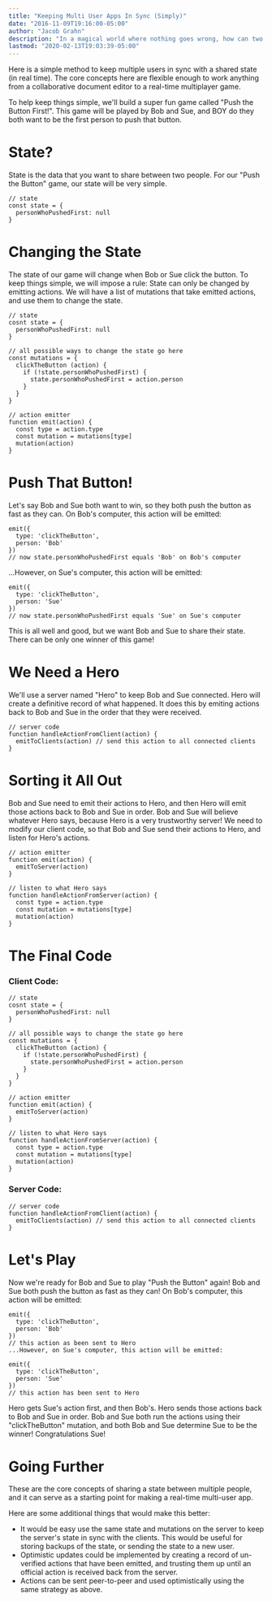 ```yaml
---
title: "Keeping Multi User Apps In Sync (Simply)"
date: "2016-11-09T19:16:00-05:00"
author: "Jacob Grahn"
description: "In a magical world where nothing goes wrong, how can two clients update the same state in realtime?"
lastmod: "2020-02-13T19:03:39-05:00"
---
```


Here is a simple method to keep multiple users in sync with a shared state (in real time). The core concepts here are flexible enough to work anything from a collaborative document editor to a real-time multiplayer game.

To help keep things simple, we'll build a super fun game called "Push the Button First!". This game will be played by Bob and Sue, and BOY do they both want to be the first person to push that button.

# State?

State is the data that you want to share between two people. For our "Push the Button" game, our state will be very simple.

```
// state
const state = {  
  personWhoPushedFirst: null
}
```

# Changing the State

The state of our game will change when Bob or Sue click the button. To keep things simple, we will impose a rule: State can only be changed by emitting actions. We will have a list of mutations that take emitted actions, and use them to change the state.

```
// state
cosnt state = {  
  personWhoPushedFirst: null
}

// all possible ways to change the state go here
const mutations = {  
  clickTheButton (action) {
    if (!state.personWhoPushedFirst) {
      state.personWhoPushedFirst = action.person
    }
  }
}

// action emitter
function emit(action) {  
  const type = action.type
  const mutation = mutations[type]
  mutation(action)
}
```

# Push That Button!

Let's say Bob and Sue both want to win, so they both push the button as fast as they can. On Bob's computer, this action will be emitted:

```
emit({  
  type: 'clickTheButton',
  person: 'Bob'
})
// now state.personWhoPushedFirst equals 'Bob' on Bob's computer
```
...However, on Sue's computer, this action will be emitted:

```
emit({  
  type: 'clickTheButton',
  person: 'Sue'
})
// now state.personWhoPushedFirst equals 'Sue' on Sue's computer
```
This is all well and good, but we want Bob and Sue to share their state. There can be only one winner of this game!

# We Need a Hero

We'll use a server named "Hero" to keep Bob and Sue connected. Hero will create a definitive record of what happened. It does this by emiting actions back to Bob and Sue in the order that they were received.

```
// server code
function handleActionFromClient(action) {  
  emitToClients(action) // send this action to all connected clients
}
```

# Sorting it All Out

Bob and Sue need to emit their actions to Hero, and then Hero will emit those actions back to Bob and Sue in order. Bob and Sue will believe whatever Hero says, because Hero is a very trustworthy server!
We need to modify our client code, so that Bob and Sue send their actions to Hero, and listen for Hero's actions.

```
// action emitter
function emit(action) {  
  emitToServer(action)
}

// listen to what Hero says
function handleActionFromServer(action) {  
  const type = action.type
  const mutation = mutations[type]
  mutation(action)
}
```
# The Final Code

### Client Code:

```
// state
cosnt state = {  
  personWhoPushedFirst: null
}

// all possible ways to change the state go here
const mutations = {  
  clickTheButton (action) {
    if (!state.personWhoPushedFirst) {
      state.personWhoPushedFirst = action.person
    }
  }
}

// action emitter
function emit(action) {  
  emitToServer(action)
}

// listen to what Hero says
function handleActionFromServer(action) {  
  const type = action.type
  const mutation = mutations[type]
  mutation(action)
}
```
### Server Code:

```
// server code
function handleActionFromClient(action) {  
  emitToClients(action) // send this action to all connected clients
}
```
# Let's Play

Now we're ready for Bob and Sue to play "Push the Button" again! Bob and Sue both push the button as fast as they can!
On Bob's computer, this action will be emitted:

```
emit({  
  type: 'clickTheButton',
  person: 'Bob'
})
// this action as been sent to Hero
...However, on Sue's computer, this action will be emitted:

emit({  
  type: 'clickTheButton',
  person: 'Sue'
})
// this action has been sent to Hero
```
Hero gets Sue's action first, and then Bob's. Hero sends those actions back to Bob and Sue in order. Bob and Sue both run the actions using their "clickTheButton" mutation, and both Bob and Sue determine Sue to be the winner! Congratulations Sue!

# Going Further

These are the core concepts of sharing a state between multiple people, and it can serve as a starting point for making a real-time multi-user app.

Here are some additional things that would make this better:

- It would be easy use the same state and mutations on the server to keep the server's state in sync with the clients. This would be useful for storing backups of the state, or sending the state to a new user.
- Optimistic updates could be implemented by creating a record of un-verified actions that have been emitted, and trusting them up until an official action is received back from the server.
- Actions can be sent peer-to-peer and used optimistically using the same strategy as above.
